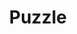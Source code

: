 ---
title: Puzzle
tags: ["puzzle", "game", "jigsaw", "challenge", "problem-solving", "piece", "solve"]
icon: puzzle
svg: '<svg xmlns="http://www.w3.org/2000/svg" width="24" height="24" fill="none" viewBox="0 0 24 24" stroke-width="1.5" stroke-linecap="round" stroke-linejoin="round" stroke="currentColor"><path d="M19.4 12c.56 0 .84 0 1.054-.109a1 1 0 0 0 .437-.437C21 11.24 21 10.96 21 10.4V8.2c0-.56 0-.84-.109-1.054a1 1 0 0 0-.437-.437C20.24 6.6 19.96 6.6 19.4 6.6h-1.55a.9.9 0 0 1-.9-.9 2.7 2.7 0 1 0-5.4 0 .9.9 0 0 1-.9.9H9.1c-.56 0-.84 0-1.054.109a1 1 0 0 0-.437.437C7.5 7.36 7.5 7.64 7.5 8.2v2.2c0 .56 0 .84-.109 1.054a1 1 0 0 1-.437.437C6.74 12 6.46 12 5.9 12h-.2a2.7 2.7 0 1 0 0 5.4h.2c.56 0 .84 0 1.054.109a1 1 0 0 1 .437.437c.109.214.109.494.109 1.054v.4c0 .56 0 .84.109 1.054a1 1 0 0 0 .437.437C8.26 21 8.54 21 9.1 21h10.3c.56 0 .84 0 1.054-.109a1 1 0 0 0 .437-.437C21 20.24 21 19.96 21 19.4V19c0-.56 0-.84-.109-1.054a1 1 0 0 0-.437-.437c-.214-.109-.494-.109-1.054-.109h-.2a2.7 2.7 0 1 1 0-5.4z"/></svg>'
---